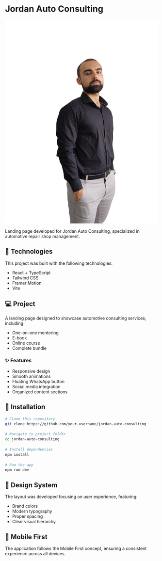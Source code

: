 # Jordan Auto Consulting

![Jordan Auto Consulting](public/jordan-pic.png)

Landing page developed for Jordan Auto Consulting, specialized in automotive repair shop management.

## 🚀 Technologies

This project was built with the following technologies:

- React + TypeScript
- Tailwind CSS
- Framer Motion
- Vite

## 💻 Project

A landing page designed to showcase automotive consulting services, including:

- One-on-one mentoring
- E-book
- Online course
- Complete bundle

### ✨ Features

- Responsive design
- Smooth animations
- Floating WhatsApp button
- Social media integration
- Organized content sections

## 🔧 Installation

```bash
# Clone this repository
git clone https://github.com/your-username/jordan-auto-consulting

# Navigate to project folder
cd jordan-auto-consulting

# Install dependencies
npm install

# Run the app
npm run dev
```

## 🎨 Design System

The layout was developed focusing on user experience, featuring:

- Brand colors
- Modern typography
- Proper spacing
- Clear visual hierarchy

## 📱 Mobile First

The application follows the Mobile First concept, ensuring a consistent experience across all devices.
